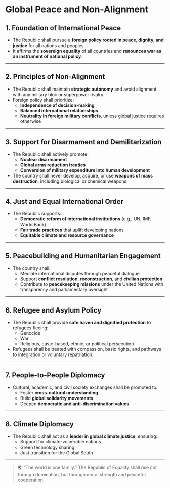# Global Peace and Non-Alignment

## 1. Foundation of International Peace

- The Republic shall pursue a **foreign policy rooted in peace, dignity, and justice** for all nations and peoples.
- It affirms the **sovereign equality** of all countries and **renounces war as an instrument of national policy**.

---

## 2. Principles of Non-Alignment

- The Republic shall maintain **strategic autonomy** and avoid alignment with any military bloc or superpower rivalry.
- Foreign policy shall prioritize:
  - **Independence of decision-making**
  - **Balanced international relationships**
  - **Neutrality in foreign military conflicts**, unless global justice requires otherwise

---

## 3. Support for Disarmament and Demilitarization

- The Republic shall actively promote:
  - **Nuclear disarmament**
  - **Global arms reduction treaties**
  - **Conversion of military expenditure into human development**
- The country shall never develop, acquire, or use **weapons of mass destruction**, including biological or chemical weapons.

---

## 4. Just and Equal International Order

- The Republic supports:
  - **Democratic reform of international institutions** (e.g., UN, IMF, World Bank)
  - **Fair trade practices** that uplift developing nations
  - **Equitable climate and resource governance**

---

## 5. Peacebuilding and Humanitarian Engagement

- The country shall:
  - Mediate international disputes through peaceful dialogue
  - Support **conflict resolution**, **reconstruction**, and **civilian protection**
  - Contribute to **peacekeeping missions** under the United Nations with transparency and parliamentary oversight

---

## 6. Refugee and Asylum Policy

- The Republic shall provide **safe haven and dignified protection** to refugees fleeing:
  - Genocide
  - War
  - Religious, caste-based, ethnic, or political persecution
- Refugees shall be treated with compassion, basic rights, and pathways to integration or voluntary repatriation.

---

## 7. People-to-People Diplomacy

- Cultural, academic, and civil society exchanges shall be promoted to:
  - Foster **cross-cultural understanding**
  - Build **global solidarity movements**
  - Deepen **democratic and anti-discrimination values**

---

## 8. Climate Diplomacy

- The Republic shall act as a **leader in global climate justice**, ensuring:
  - Support for climate-vulnerable nations
  - Green technology sharing
  - Just transition for the Global South

---

> 🌏 “The world is one family.” The Republic of Equality shall rise not through domination, but through moral strength and peaceful cooperation.
